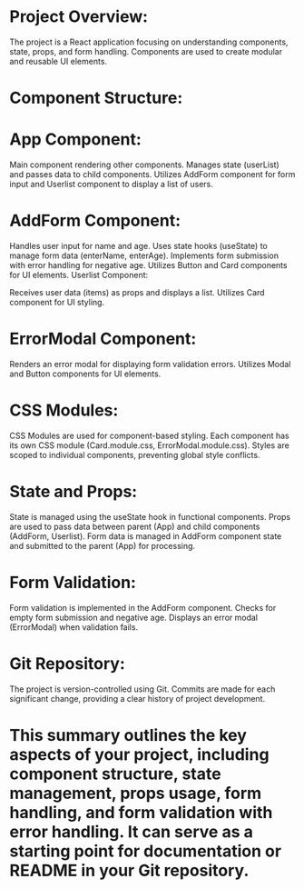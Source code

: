# Project Overview:
The project is a React application focusing on understanding components, state, props, and form handling.
Components are used to create modular and reusable UI elements.

# Component Structure:

# App Component:
Main component rendering other components.
Manages state (userList) and passes data to child components.
Utilizes AddForm component for form input and Userlist component to display a list of users.

# AddForm Component:
Handles user input for name and age.
Uses state hooks (useState) to manage form data (enterName, enterAge).
Implements form submission with error handling for negative age.
Utilizes Button and Card components for UI elements.
Userlist Component:

Receives user data (items) as props and displays a list.
Utilizes Card component for UI styling.

# ErrorModal Component:
Renders an error modal for displaying form validation errors.
Utilizes Modal and Button components for UI elements.

# CSS Modules:
CSS Modules are used for component-based styling.
Each component has its own CSS module (Card.module.css, ErrorModal.module.css).
Styles are scoped to individual components, preventing global style conflicts.

# State and Props:
State is managed using the useState hook in functional components.
Props are used to pass data between parent (App) and child components (AddForm, Userlist).
Form data is managed in AddForm component state and submitted to the parent (App) for processing.

# Form Validation:
Form validation is implemented in the AddForm component.
Checks for empty form submission and negative age.
Displays an error modal (ErrorModal) when validation fails.

# Git Repository:
The project is version-controlled using Git.
Commits are made for each significant change, providing a clear history of project development.

# This summary outlines the key aspects of your project, including component structure, state management, props usage, form handling, and form validation with error handling. It can serve as a starting point for documentation or README in your Git repository.